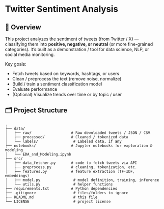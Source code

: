 # Twitter Sentiment Analysis

## 🎯 Overview  
This project analyzes the sentiment of tweets (from Twitter / X) — classifying them into **positive, negative, or neutral** (or more fine-grained categories). It’s built as a demonstration / tool for data science, NLP, or social media monitoring.

Key goals:  
- Fetch tweets based on keywords, hashtags, or users  
- Clean / preprocess the text (remove noise, normalize)  
- Build / train a sentiment classification model  
- Evaluate performance  
- (Optional) Visualize trends over time or by topic / user  

  
## 🗂 Project Structure  
```text
.
├── data/
│   ├── raw/                  # Raw downloaded tweets / JSON / CSV
│   ├── processed/            # Cleaned / tokenized data  
│   └── labels/                # Labeled data, if any
├── notebooks/                # Jupyter notebooks for exploration & modeling  
│   └── EDA_and_Modeling.ipynb  
├── src/                      
│   ├── data_fetcher.py       # code to fetch tweets via API  
│   ├── preprocess.py         # cleaning, tokenization, etc.  
│   ├── features.py           # feature extraction (TF-IDF, embeddings)  
│   ├── model.py               # model definition, training, inference  
│   └── utils.py               # helper functions  
├── requirements.txt          # Python dependencies  
├── .gitignore                 # files/folders to ignore  
├── README.md                  # this file  
└── LICENSE                    # project license  
